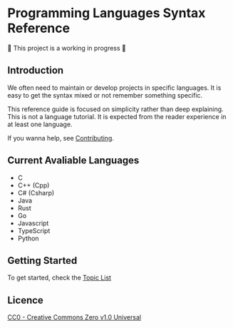 # Programming Languages Syntax Reference

:construction: This project is a working in progress :construction:

## Introduction

We often need to maintain or develop projects in specific languages. It is easy to get the syntax mixed or not remember something specific.

This reference guide is focused on simplicity rather than deep explaining. This is not a language tutorial. It is expected from the reader experience in at least one language.

If you wanna help, see [Contributing](CONTRIBUTING.md).

## Current Avaliable Languages

- C
- C++ (Cpp)
- C# (Csharp)
- Java
- Rust
- Go
- Javascript
- TypeScript
- Python

## Getting Started

To get started, check the [Topic List](content/README.md)

## Licence

[CC0 - Creative Commons Zero v1.0 Universal](https://choosealicense.com/licenses/cc0-1.0/)
